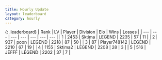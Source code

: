 ```yaml
---
title: Hourly Update
layout: leaderboard
category: hourly
---
```


{: .leaderboard}
| Rank | LV | Player | Division | Elo | Wins | Losses |
| --- | --- | --- | --- | --- | --- | --- |
| <span data-change="0">1</span> | 2453 | <span title="ID: 353063">Sktima</span> | LEGEND | <span data-change="0">2235</span> | <span data-change="0">57</span> | <span data-change="0">11</span> |
| <span data-change="0">2</span> | 937 | <span title="ID: 540690">poon</span> | LEGEND | <span data-change="0">2218</span> | <span data-change="0">87</span> | <span data-change="0">50</span> |
| <span data-change="0">3</span> | 87 | <span title="ID: 748142">Player748142</span> | LEGEND | <span data-change="0">2210</span> | <span data-change="0">67</span> | <span data-change="0">19</span> |
| <span data-change="2">4</span> | 1155 | <span title="ID: 402846">Sktima2</span> | LEGEND | <span data-change="54">2208</span> | <span data-change="7">28</span> | <span data-change="0">3</span> |
| <span data-change="-1">5</span> | 516 | <span title="ID: 488585">JEFFF</span> | LEGEND | <span data-change="0">2202</span> | <span data-change="0">37</span> | <span data-change="0">7</span> |